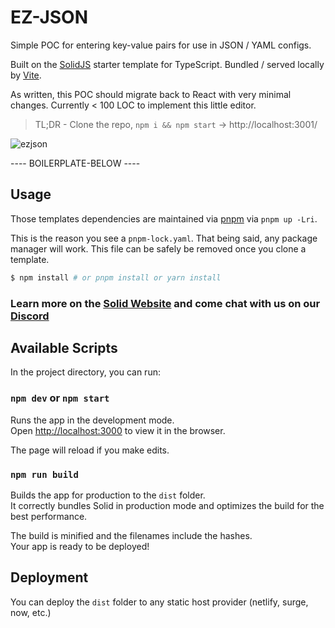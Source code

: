 # EZ-JSON

Simple POC for entering key-value pairs for use in JSON / YAML configs.

Built on the [SolidJS](https://github.com/solidjs/solid) starter template for TypeScript.
Bundled / served locally by [Vite](https://vitejs.dev/).

As written, this POC should migrate back to React with very minimal changes.
Currently < 100 LOC to implement this little editor.

> TL;DR - Clone the repo, `npm i && npm start` -> http://localhost:3001/

![ezjson](https://user-images.githubusercontent.com/1561673/155810127-8c798a48-4330-4465-bed3-b58c8840ebc9.png)

---- BOILERPLATE-BELOW ----

## Usage

Those templates dependencies are maintained via [pnpm](https://pnpm.io) via `pnpm up -Lri`.

This is the reason you see a `pnpm-lock.yaml`. That being said, any package manager will work. This file can be safely be removed once you clone a template.

```bash
$ npm install # or pnpm install or yarn install
```
### Learn more on the [Solid Website](https://solidjs.com) and come chat with us on our [Discord](https://discord.com/invite/solidjs)

## Available Scripts

In the project directory, you can run:

### `npm dev` or `npm start`

Runs the app in the development mode.<br>
Open [http://localhost:3000](http://localhost:3000) to view it in the browser.

The page will reload if you make edits.<br>

### `npm run build`

Builds the app for production to the `dist` folder.<br>
It correctly bundles Solid in production mode and optimizes the build for the best performance.

The build is minified and the filenames include the hashes.<br>
Your app is ready to be deployed!

## Deployment

You can deploy the `dist` folder to any static host provider (netlify, surge, now, etc.)
